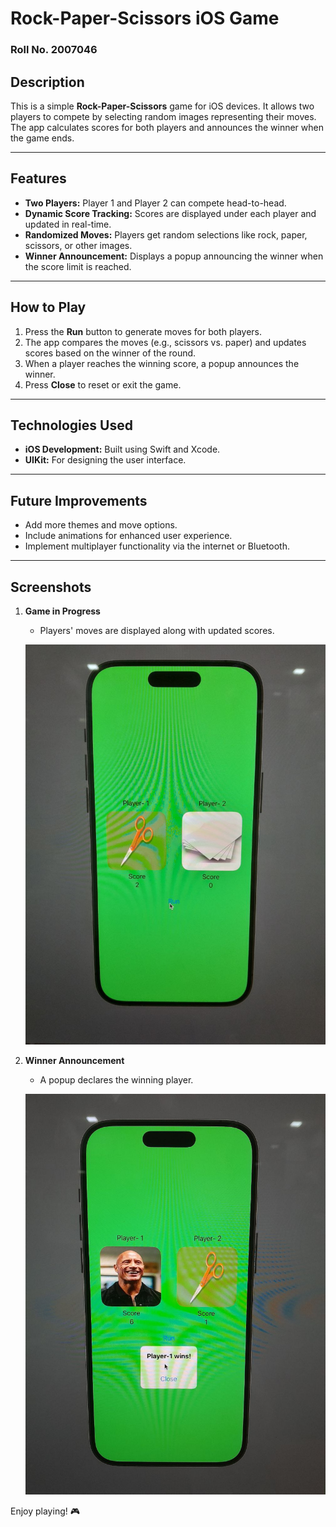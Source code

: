 ﻿# Rock-Paper-Scissors iOS Game 

### Roll No. 2007046

## Description

This is a simple **Rock-Paper-Scissors** game for iOS devices. It allows two players to compete by selecting random images representing their moves. The app calculates scores for both players and announces the winner when the game ends.

---

## Features

- **Two Players:** Player 1 and Player 2 can compete head-to-head.
- **Dynamic Score Tracking:** Scores are displayed under each player and updated in real-time.
- **Randomized Moves:** Players get random selections like rock, paper, scissors, or other images.
- **Winner Announcement:** Displays a popup announcing the winner when the score limit is reached.

---

## How to Play

1. Press the **Run** button to generate moves for both players.
2. The app compares the moves (e.g., scissors vs. paper) and updates scores based on the winner of the round.
3. When a player reaches the winning score, a popup announces the winner.
4. Press **Close** to reset or exit the game.

---

## Technologies Used

- **iOS Development:** Built using Swift and Xcode.
- **UIKit:** For designing the user interface.

---

## Future Improvements

- Add more themes and move options.
- Include animations for enhanced user experience.
- Implement multiplayer functionality via the internet or Bluetooth.

---

## Screenshots

1. **Game in Progress**  
   - Players' moves are displayed along with updated scores.

   ![Game in Progress](Assets/game_in_progress.jpg) 
2. **Winner Announcement**  
   - A popup declares the winning player.

    ![Game in Progress](Assets/winner_announcement.jpg) 

Enjoy playing! 🎮

